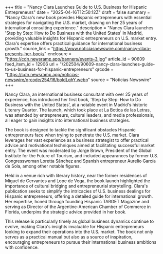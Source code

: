 +++
title = "Nancy Clara Launches Guide to U.S. Business for Hispanic Entrepreneurs"
date = "2025-04-16T12:50:12Z"
draft = false
summary = "Nancy Clara's new book provides Hispanic entrepreneurs with essential strategies for navigating the U.S. market, drawing on her 25 years of international consulting experience."
description = "Nancy Clara launches 'Step by Step: How to Do Business with the United States' in Madrid, providing valuable insights for Hispanic entrepreneurs on U.S. market entry. Clara's expertise offers practical guidance for international business growth."
source_link = "https://www.noticiasnewswire.com/nancy-clara-presents-her-book/"
enclosure = "https://cdn.newsramp.app/banners/events-3.jpg"
article_id = 90609
feed_item_id = 12906
url = "/202504/90609-nancy-clara-launches-guide-to-us-business-for-hispanic-entrepreneurs"
qrcode = "https://cdn.newsramp.app/noticias-newswire/qrcode/254/16/boldLqhY.webp"
source = "Noticias Newswire"
+++

<p>Nancy Clara, an international business consultant with over 25 years of experience, has introduced her first book, 'Step by Step: How to Do Business with the United States', at a notable event in Madrid's historic Literary Quarter. The launch, which took place at La Botica de las Letras, was attended by entrepreneurs, cultural leaders, and media professionals, all eager to gain insights into international business strategies.</p><p>The book is designed to tackle the significant obstacles Hispanic entrepreneurs face when trying to penetrate the U.S. market. Clara leverages her vast experience as a business strategist to offer practical advice and motivational techniques aimed at facilitating successful market entry. The event was moderated by Jorge Brown, President of the Global Institute for the Future of Tourism, and included appearances by former U.S. Congresswoman Loretta Sánchez and Spanish entrepreneur Aurelio García de Sola, among other notable figures.</p><p>Held in a venue rich with literary history, near the former residences of Miguel de Cervantes and Lope de Vega, the book launch highlighted the importance of cultural bridging and entrepreneurial storytelling. Clara's publication seeks to simplify the intricacies of U.S. business dealings for Hispanic entrepreneurs, offering a detailed guide for international growth. Her expertise, honed through founding Hispanic TARGET Magazine and serving as Director of the Argentine-American Chamber of Commerce in Florida, underpins the strategic advice provided in her book.</p><p>This release is particularly timely as global business dynamics continue to evolve, making Clara's insights invaluable for Hispanic entrepreneurs looking to expand their operations into the U.S. market. The book not only serves as a practical manual but also as a source of inspiration, encouraging entrepreneurs to pursue their international business ambitions with confidence.</p>